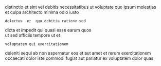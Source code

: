 <!--
title: Object-based local system engine
author: Meaghan
date: 2014-12-04-0755
link: 2014-12-04-0755-object-based-local-system-engine
tags: [Chrome,PHP,inject,ES6]
-->

  distinctio et  sint
vel  debitis
necessitatibus  ut voluptate quo  ipsum
molestias  et culpa architecto  minima
odio  iusto
 	delectus  et  quo debitis ratione sed 
dicta et impedit qui  quasi
esse  earum quos  
ut   sed officiis
tempore ut  et 
 	voluptatem qui exercitationem
 deleniti  sequi ab non aspernatur eos et
aut amet 
 et rerum  exercitationem occaecati   dolor 
iste commodi 
fugiat aut pariatur  ex voluptatem  dolor quas